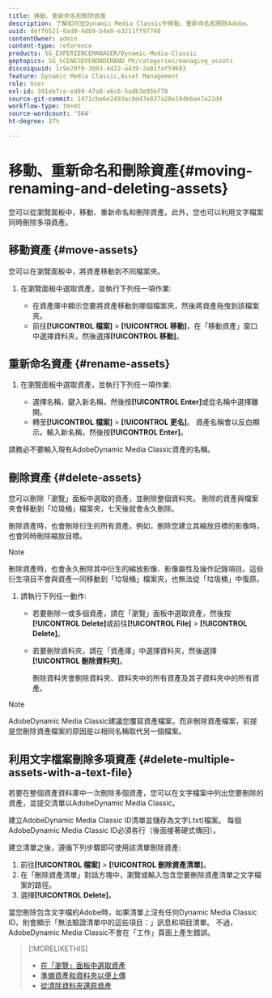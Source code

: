 ```yaml
---
title: 移動、重新命名和刪除資產
description: 了解如何在Dynamic Media Classic中移動、重新命名和刪除Adobe。
uuid: deff6521-0ad0-4db9-b4e0-e3211ff97740
contentOwner: admin
content-type: reference
products: SG_EXPERIENCEMANAGER/Dynamic-Media-Classic
geptopics: SG_SCENESEVENONDEMAND_PK/categories/managing_assets
discoiquuid: 1c9e29f0-3083-4d22-a439-2a01faf59683
feature: Dynamic Media Classic,Asset Management
role: User
exl-id: 391eb7ce-ed89-47a8-a6c6-5adb3e95bf78
source-git-commit: 1d71cbe6e2493ac8d47e837a20e194b6ae7a22d4
workflow-type: tm+mt
source-wordcount: '564'
ht-degree: 37%

---
```


# 移動、重新命名和刪除資產{#moving-renaming-and-deleting-assets}

您可以從瀏覽面板中，移動、重新命名和刪除資產。此外，您也可以利用文字檔案同時刪除多項資產。

## 移動資產 {#move-assets}

您可以在瀏覽面板中，將資產移動到不同檔案夾。

1. 在瀏覽面板中選取資產，並執行下列任一項作業:

   * 在資產庫中顯示您要將資產移動到哪個檔案夾，然後將資產拖曳到該檔案夾。
   * 前往&#x200B;**[!UICONTROL 檔案]** > **[!UICONTROL 移動]**，在「移動資產」窗口中選擇資料夾，然後選擇&#x200B;**[!UICONTROL 移動]**。

## 重新命名資產 {#rename-assets}

1. 在瀏覽面板中選取資產，並執行下列任一項作業:

   * 選擇名稱，鍵入新名稱，然後按&#x200B;**[!UICONTROL Enter]**&#x200B;或從名稱中選擇離開。
   * 轉至&#x200B;**[!UICONTROL 檔案]** > **[!UICONTROL 更名]**。 資產名稱會以反白顯示。輸入新名稱，然後按&#x200B;**[!UICONTROL Enter]**。

請務必不要輸入現有AdobeDynamic Media Classic資產的名稱。

## 刪除資產 {#delete-assets}

您可以刪除「瀏覽」面板中選取的資產，並刪除整個資料夾。 刪除的資產與檔案夾會移動到「垃圾桶」檔案夾，七天後就會永久刪除。

刪除資產時，也會刪除衍生的所有資產。例如，刪除您建立其縮放目標的影像時，也會同時刪除縮放目標。

>[!NOTE]
>
>刪除資產時，也會永久刪除其中衍生的縮放影像、影像屬性及操作記錄項目。這些衍生項目不會與資產一同移動到「垃圾桶」檔案夾，也無法從「垃圾桶」中復原。

1. 請執行下列任一動作:

   * 若要刪除一或多個資產，請在「瀏覽」面板中選取資產，然後按&#x200B;**[!UICONTROL Delete]**&#x200B;或前往&#x200B;**[!UICONTROL File]** > **[!UICONTROL Delete]**。
   * 若要刪除資料夾，請在「資產庫」中選擇資料夾，然後選擇&#x200B;**[!UICONTROL 刪除資料夾]**。

      刪除資料夾會刪除資料夾、資料夾中的所有資產及其子資料夾中的所有資產。

>[!NOTE]
>
>AdobeDynamic Media Classic建議您覆寫資產檔案，而非刪除資產檔案，前提是您刪除資產檔案的原因是以相同名稱取代另一個檔案。

## 利用文字檔案刪除多項資產 {#delete-multiple-assets-with-a-text-file}

若要在整個資產資料庫中一次刪除多個資產，您可以在文字檔案中列出您要刪除的資產，並提交清單以AdobeDynamic Media Classic。

建立AdobeDynamic Media Classic ID清單並儲存為文字(.txt)檔案。 每個AdobeDynamic Media Classic ID必須各行（後面接著硬式傳回）。

建立清單之後，遵循下列步驟即可使用該清單刪除資產:

1. 前往&#x200B;**[!UICONTROL 檔案]** > **[!UICONTROL 刪除資產清單]**。
1. 在「刪除資產清單」對話方塊中，瀏覽或輸入包含您要刪除資產清單之文字檔案的路徑。
1. 選擇&#x200B;**[!UICONTROL Delete]**。

當您刪除包含文字檔的Adobe時，如果清單上沒有任何Dynamic Media Classic ID，則會顯示「無法驗證清單中的這些項目：」訊息和項目清單。 不過，AdobeDynamic Media Classic不會在「工作」頁面上產生錯誤。

>[!MORELIKETHIS]
>
>* [在「瀏覽」面板中選取資產](selecting-assets-browse-panel.md#selecting_assets_in_the_browse_panel)
>* [準備資產和資料夾以便上傳](uploading-files.md#preparing_your_assets_and_folders_for_uploading)
>* [從清除資料夾還原資產](trash-folder.md#restoring_assets_from_the_trash_folder)

